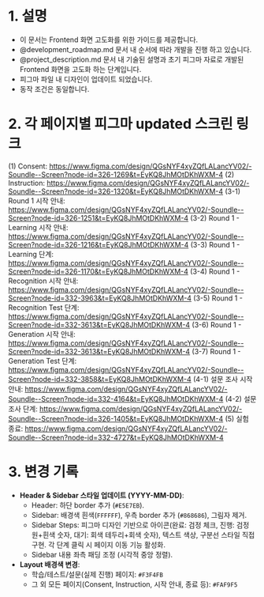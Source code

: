 # 1. 설명
- 이 문서는 Frontend 화면 고도화를 위한 가이드를 제공합니다.
- @development_roadmap.md 문서 내 순서에 따라 개발을 진행 하고 있습니다.
- @project_description.md 문서 내 기술된 설명과 초기 피그마 자료로 개발된 Frontend 화면을 고도화 하는 단계입니다.
- 피그마 파일 내 디자인이 업데이트 되었습니다. 
- 동작 조건은 동일합니다. 


# 2.  각 페이지별 피그마 updated 스크린 링크

(1) Consent: https://www.figma.com/design/QGsNYF4xyZQfLALancYV02/-Soundle--Screen?node-id=326-1269&t=EyKQ8JhMOtDKhWXM-4
(2) Instruction: https://www.figma.com/design/QGsNYF4xyZQfLALancYV02/-Soundle--Screen?node-id=326-1320&t=EyKQ8JhMOtDKhWXM-4
(3-1) Round 1 시작 안내: https://www.figma.com/design/QGsNYF4xyZQfLALancYV02/-Soundle--Screen?node-id=326-1251&t=EyKQ8JhMOtDKhWXM-4
(3-2) Round 1 - Learning 시작 안내: https://www.figma.com/design/QGsNYF4xyZQfLALancYV02/-Soundle--Screen?node-id=326-1216&t=EyKQ8JhMOtDKhWXM-4
(3-3) Round 1 - Learning 단계: https://www.figma.com/design/QGsNYF4xyZQfLALancYV02/-Soundle--Screen?node-id=326-1170&t=EyKQ8JhMOtDKhWXM-4
(3-4) Round 1 - Recognition 시작 안내: https://www.figma.com/design/QGsNYF4xyZQfLALancYV02/-Soundle--Screen?node-id=332-3963&t=EyKQ8JhMOtDKhWXM-4
(3-5) Round 1 - Recognition Test 단계: https://www.figma.com/design/QGsNYF4xyZQfLALancYV02/-Soundle--Screen?node-id=332-3613&t=EyKQ8JhMOtDKhWXM-4
(3-6) Round 1 - Generation 시작 안내: https://www.figma.com/design/QGsNYF4xyZQfLALancYV02/-Soundle--Screen?node-id=332-3613&t=EyKQ8JhMOtDKhWXM-4
(3-7) Round 1 - Generation Test 단계: https://www.figma.com/design/QGsNYF4xyZQfLALancYV02/-Soundle--Screen?node-id=332-3858&t=EyKQ8JhMOtDKhWXM-4
(4-1) 설문 조사 시작 안내: https://www.figma.com/design/QGsNYF4xyZQfLALancYV02/-Soundle--Screen?node-id=332-4164&t=EyKQ8JhMOtDKhWXM-4
(4-2) 설문 조사 단계: https://www.figma.com/design/QGsNYF4xyZQfLALancYV02/-Soundle--Screen?node-id=326-1405&t=EyKQ8JhMOtDKhWXM-4
(5) 실험 종료: https://www.figma.com/design/QGsNYF4xyZQfLALancYV02/-Soundle--Screen?node-id=332-4727&t=EyKQ8JhMOtDKhWXM-4


# 3. 변경 기록

- **Header & Sidebar 스타일 업데이트 (YYYY-MM-DD)**:
    - Header: 하단 border 추가 (`#E5E7EB`).
    - Sidebar: 배경색 흰색(`FFFFFF`), 우측 border 추가 (`#868686`), 그림자 제거.
    - Sidebar Steps: 피그마 디자인 기반으로 아이콘(완료: 검정 체크, 진행: 검정 원+흰색 숫자, 대기: 회색 테두리+회색 숫자), 텍스트 색상, 구분선 스타일 직접 구현. 각 단계 클릭 시 페이지 이동 기능 활성화.
    - Sidebar 내용 좌측 패딩 조정 (시각적 중앙 정렬).
- **Layout 배경색 변경**:
    - 학습/테스트/설문(실제 진행) 페이지: `#F3F4FB`
    - 그 외 모든 페이지(Consent, Instruction, 시작 안내, 종료 등): `#FAF9F5`